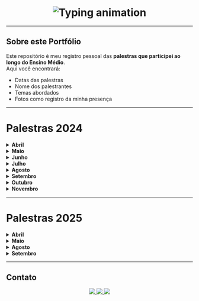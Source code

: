 <h1 align="center">
   <img src="https://readme-typing-svg.herokuapp.com?font=Fira+Code&size=28&pause=800&color=009999&center=true&vCenter=true&width=800&lines=Portfólio+de+Palestras;Registro+do+meu+aprendizado+no+Ensino+Médio" alt="Typing animation" />
</h1>

---

## Sobre este Portfólio
Este repositório é meu registro pessoal das **palestras que participei ao longo do Ensino Médio**.  
Aqui você encontrará:
- Datas das palestras  
- Nome dos palestrantes  
- Temas abordados  
- Fotos como registro da minha presença  

---

# Palestras 2024

<details>
  <summary><strong>Abril</strong></summary>
  <br>

  **08/04/2024 — Criatividade e Inovação: Um Desafio Constante**  
  *Palestrante:* Eduardo Von (Itix) — Presencial na sede  
</details>

<details>
  <summary><strong>Maio</strong></summary>
  <br>

  **23/05/2024 — As possibilidades da IA no mercado de trabalho**  
  *Palestrante:* Guilherme Bastos (Tegra) — Presencial na sede  

  **27/05/2024 — Liderança e Gestão 3.0**  
  *Palestrante:* Victor Palencia (Eduzz) — Online (via teams)
</details>

<details>
  <summary><strong>Junho</strong></summary>
  <br>

  **18/06/2024 — Explorando Homelabs: Como criar seu próprio ambiente de desenvolvimento pode transformar sua carreira em TI**  
  *Palestrante:* Edmilson (Itix) — Presencial na sede  
</details>

<details>
  <summary><strong>Julho</strong></summary>
  <br>

  **31/07/2024 — Hacker do bem e a segurança digital no dia a dia**  
  *Palestrante:* Luiz Milagres (Eduzz) — Online (via teams)
  <br>
  ![Foto](./img/2024/31-07-24.png)
</details>

<details>
  <summary><strong>Agosto</strong></summary>
  <br>

  **27/08/2024 — Você é uma pessoa organizada?**  
  *Palestrantes:* Vinicius e Michele (Eduzz) — Online (via teams)
  <br>
  ![Foto](./img/2024/27-08-24.png)
  
  **28/08/2024 — Fluxo de Operações Comercial**  
  *Palestrantes:* André Lopes e Tamiris Marciano (Uno) — Online (via teams)
  <br>
  ![Foto](./img/2024/28-08-24.png)
</details>

<details>
  <summary><strong>Setembro</strong></summary>
  <br>

  **05/09/2024 — Quais as tendências da área de TI com a virada da IA Generativa e outras tecnologias**  
  *Palestrante:* Guilherme Bastos (Tegra) — Presencial na Fatec
  <br>
  ![Foto](./img/2024/05-09-24.png)

  **13/09/2024 — Hard Skills e Soft Skills**  
  *Palestrante:* Liliane Pereira (Uno) — Online (via teams)
  <br>
  ![Foto](./img/2024/13-09-24.png)
  
  **19/09/2024 — Ingressando no mercado de trabalho – Autoconhecimento e Marca Pessoal**  
  *Palestrante:* Liliane Pereira (Uno) — Online (via teams)

  **24/09/2024 — Capricho: skill cada vez mais raro no mercado**  
  *Palestrante:* Luiz Milagres (Eduzz) — Online (via teams)
</details>

<details>
  <summary><strong>Outubro</strong></summary>
  <br>

  **09/10/2024 — Desenvolvimento Low Code**  
  *Palestrante:* Guilherme Bastos (Tegra) — Presencial na sede

  **17/10/2024 — Preparando-se para o amanhã: da ETEC/FATEC para o mundo**  
  *Palestrante:* Flávia Freitas (Fundação Iochpe) — Online (via youTube)
  <br>
  ![Foto](./img/2024/17-10-24.png)
</details>

<details>
  <summary><strong>Novembro</strong></summary>
  <br>

  **04/11/2024 — A revolução da Web3 e a propriedade digital**  
  *Palestrantes:* Caio Matos e Alexandre Cruz (Fundação Iochpe) — Online (via youTube)
  <br>
  ![Foto](./img/2024/04-11-24.png)

  **05/11/2024 — A revolução da Web3 e a propriedade digital**  
  *Palestrante:* Caio Matos (Fundação Iochpe) — Presencial na Fatec
</details>

---

# Palestras 2025

<details>
  <summary><strong>Abril</strong></summary>
  <br>

  **10/04/2025 — Os Desafios do primeiro emprego em TI**  
  *Palestrante:* Tiago Baldo (Eduzz) — Online (via teams)  

  **16/04/2025 — Palestra da Tegra**
  *Palestrantes:*
  - Matheus Dias: *Troca/Início de Carreira*  
  - Tamirez: *Estagiário buscando efetivação*  
  - Matheus Jorge: *Utilizando IA no dia a dia do trabalho*  
  - Raissa: *Gestão de Suporte*
  <br>
  *Local:* Presencial na Fatec  

  **23/04/2025 — LinkedIn e Marca Pessoal**  
  *Palestrante:* Priscila (Eduzz) — Online (via teams)  
</details>

<details>
  <summary><strong>Maio</strong></summary>
  <br>

  **12/05/2025 — Inteligência artificial**  
  *Palestrante:* Prof. Dilenardo Piva Júnior — Presencial na Fatec
  <br>
  ![Foto](./img/2025/12-05-25.jpeg)

  **13/05/2025 — Empreendedorismo e Inovação na Tecnologia**  
  *Palestrantes:* Renata Paques e Luciana Ogusco (Eduzz) — Online (via teams)  
</details>

<details>
  <summary><strong>Agosto</strong></summary>
  <br>

  **20/08/2025 — Produtividade e Organização**  
  *Palestrantes:* Renata Paques e Henrico (Eduzz) — Online (via teams)  

  **27/08/2025 — Treinamento de Banco de Dados**  
  *Palestrantes:* Andreia, Raissa e Rafael (Itix) — Presencial na Fatec
  <br>
  ![Foto](./img/2025/27-08-25.jpeg)
</details>

<details>
  <summary><strong>Setembro</strong></summary>
  <br>

  **03/09/2025 — Segurança da Informação e Cibersegurança**  
  *Palestrantes:* Renata Paques e Guilherme Mattos (Eduzz) — Online (via teams)
  <br>
  ![Foto](./img/2025/03-09-25.jpeg)
</details>

---

## Contato
<p align="center">
  <a href="https://github.com/Felipe-Reis-16" target="_blank">
    <img src="https://img.shields.io/badge/GitHub-004C4C?style=for-the-badge&logo=github&logoColor=white"/>
  </a>
  <a href="https://felipe.reis77@etec.sp.gov.br" target="_blank">
    <img src="https://img.shields.io/badge/Email%20Escolar-006666?style=for-the-badge&logo=gmail&logoColor=white"/>
  </a>
  <a href="https://reis.felipeaugusto@gmail.com" target="_blank">
    <img src="https://img.shields.io/badge/Email%20Pessoal-00A3A3?style=for-the-badge&logo=gmail&logoColor=white"/>
  </a>
</p>
